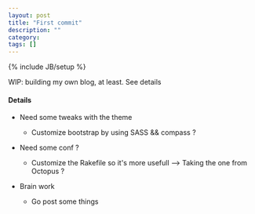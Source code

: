 ```yaml
---
layout: post
title: "First commit"
description: ""
category: 
tags: []
---
```

{% include JB/setup %}

WIP: building my own blog, at least. See details

#### Details ####

- Need some tweaks with the theme

    * Customize bootstrap by using SASS && compass ?

- Need some conf ?

    * Customize the Rakefile so it's more usefull --> Taking the one from Octopus ?

- Brain work

    * Go post some things
